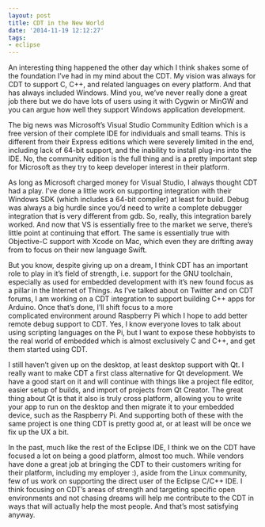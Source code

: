```yaml
---
layout: post
title: CDT in the New World
date: '2014-11-19 12:12:27'
tags:
- eclipse
---
```



An interesting thing happened the other day which I think shakes some of the foundation I’ve had in my mind about the CDT. My vision was always for CDT to support C, C++, and related languages on every platform. And that has always included Windows. Mind you, we’ve never really done a great job there but we do have lots of users using it with Cygwin or MinGW and you can argue how well they support Windows application development.

The big news was Microsoft’s Visual Studio Community Edition which is a free version of their complete IDE for individuals and small teams. This is different from their Express editions which were severely limited in the end, including lack of 64-bit support, and the inability to install plug-ins into the IDE. No, the community edition is the full thing and is a pretty important step for Microsoft as they try to keep developer interest in their platform.

As long as Microsoft charged money for Visual Studio, I always thought CDT had a play. I’ve done a little work on supporting integration with their Windows SDK (which includes a 64-bit compiler) at least for build. Debug was always a big hurdle since you’d need to write a complete debugger integration that is very different from gdb. So, really, this integration barely worked. And now that VS is essentially free to the market we serve, there’s little point at continuing that effort. The same is essentially true with Objective-C support with Xcode on Mac, which even they are drifting away from to focus on their new language Swift.

But you know, despite giving up on a dream, I think CDT has an important role to play in it’s field of strength, i.e. support for the GNU toolchain, especially as used for embedded development with it’s new found focus as a pillar in the Internet of Things. As I’ve talked about on Twitter and on CDT forums, I am working on a CDT integration to support building C++ apps for Arduino. Once that’s done, I’ll shift focus to a more complicated environment around Raspberry Pi which I hope to add better remote debug support to CDT. Yes, I know everyone loves to talk about using scripting languages on the Pi, but I want to expose these hobbyists to the real world of embedded which is almost exclusively C and C++, and get them started using CDT.

I still haven’t given up on the desktop, at least desktop support with Qt. I really want to make CDT a first class alternative for Qt development. We have a good start on it and will continue with things like a project file editor, easier setup of builds, and import of projects from Qt Creator. The great thing about Qt is that it also is truly cross platform, allowing you to write your app to run on the desktop and then migrate it to your embedded device, such as the Raspberry Pi. And supporting both of these with the same project is one thing CDT is pretty good at, or at least will be once we fix up the UX a bit.

In the past, much like the rest of the Eclipse IDE, I think we on the CDT have focused a lot on being a good platform, almost too much. While vendors have done a great job at bringing the CDT to their customers writing for their platform, including my employer :), aside from the Linux community, few of us work on supporting the direct user of the Eclipse C/C++ IDE. I think focusing on CDT’s areas of strength and targeting specific open environments and not chasing dreams will help me contribute to the CDT in ways that will actually help the most people. And that’s most satisfying anyway.


